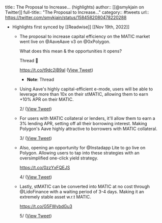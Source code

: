 title:: The Proposal to Increase... (highlights)
author:: [[@smykjain on Twitter]]
full-title:: "The Proposal to Increase..."
category:: #tweets
url:: https://twitter.com/smykjain/status/1584582080478220288

- Highlights first synced by [[Readwise]] [[Nov 19th, 2022]]
	- The proposal to increase capital efficiency on the MATIC market went live on @AaveAave v3 on @0xPolygon.
	  
	  What does this mean & the opportunities it opens?
	  
	  Thread 🧵
	  
	  https://t.co/t9dc2jB9al ([View Tweet](https://twitter.com/smykjain/status/1584582080478220288))
		- **Note**: Thread
	- Using Aave's highly capital-efficient e-mode, users will be able to leverage more than 10x on their stMATIC, allowing them to earn +10% APR on their MATIC.
	  
	  2/ ([View Tweet](https://twitter.com/smykjain/status/1584582082725957635))
	- For users with MATIC collateral or lenders, it'll allow them to earn a 3% lending APR, setting off all their borrowing interest. Making Polygon's Aave highly attractive to borrowers with MATIC collateral.
	  
	  3/ ([View Tweet](https://twitter.com/smykjain/status/1584582085263511567))
	- Also, opening an opportunity for @Instadapp Lite to go live on Polygon. Allowing users to tap into these strategies with an oversimplified one-click yield strategy.
	  
	  https://t.co/0zzYxFQEJS
	  
	  4/ ([View Tweet](https://twitter.com/smykjain/status/1584582087763365888))
	- Lastly, stMATIC can be converted into MATIC at no cost through @LidoFinance with a waiting period of 3-4 days. Making it an extremely stable asset w.r.t MATIC.
	  
	  https://t.co/G5FWybdGu3
	  
	  5/ ([View Tweet](https://twitter.com/smykjain/status/1584582090221584384))